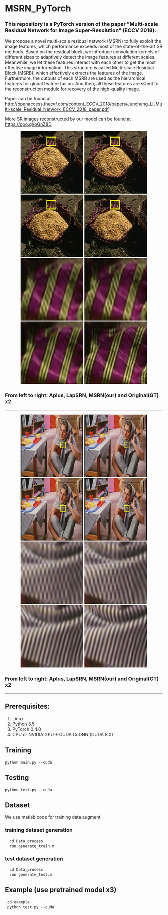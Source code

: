 # MSRN_PyTorch
### This repository is a PyTorch version of the paper "Multi-scale Residual Network for Image Super-Resolution" (ECCV 2018).

We propose a novel multi-scale residual network (MSRN) to fully exploit the image features, which performance exceeds most of the state-of-the-art SR methods. 
Based on the residual block, we introduce convolution kernels of different sizes to adaptively detect the image features at different scales. 
Meanwhile, we let these features interact with each other to get the most effective image information. 
This structure is called Multi-scale Residual Block (MSRB), which effectively extracts the features of the image. 
Furthermore, the outputs of each MSRB are used as the hierarchical features for global feature fusion. 
And then, all these features are sΩent to the reconstruction module for recovery of the high-quality image. 



Paper can be found at http://openaccess.thecvf.com/content_ECCV_2018/papers/Juncheng_Li_Multi-scale_Residual_Network_ECCV_2018_paper.pdf


More SR images reconstructed by our model can be found at https://goo.gl/bGnZ8D.



<p align="center">
<img src="images/mark_58060_x2_Aplus.png" width="200px" height="200px"/> <img src="images/mark_58060_x2_LapSRN.png" width="200px" height="200px"/>  <img src="images/mark_58060_2x.png" width="200px" height="200px"/>  <img src="images/mark_58060_x2_GT.png" width="200px" height="200px"/> 
<img src="images/58060_x2_Aplus.png" width="200px" height="200px"/> <img src="images/58060_x2_LapSRN.png" width="200px" height="200px"/>  <img src="images/58060_2x.png" width="200px" height="200px"/>  <img src="images/58060_x2_GT.png" width="200px" height="200px"/>
</p>

### From left to right: Aplus, LapSRN, MSRN(our) and Original(GT) x2
---------------------

<p align="center">
<img src="images/mark_barbara_x2_Aplus.png" width="200px" height="200px"/> <img src="images/mark_barbara_x2_LapSRN.png" width="200px" height="200px"/>  <img src="images/mark_barbara_2x_MSRN.png" width="200px" height="200px"/>  <img src="images/mark_barbara_x2_GT.png" width="200px" height="200px"/> 
<img src="images/barbara_x2_Aplus.png" width="200px" height="200px"/> <img src="images/barbara_x2_LapSRN.png" width="200px" height="200px"/>  <img src="images/barbara_2x_MSRN.png" width="200px" height="200px"/>  <img src="images/barbara_x2_GT.png" width="200px" height="200px"/>
</p>

### From left to right: Aplus, LapSRN, MSRN(our) and Original(GT) x2
---------------------


## Prerequisites:
1. Linux
2. Python 3.5
3. PyTorch 0.4.0
3. CPU or NVIDIA GPU + CUDA CuDNN (CUDA 8.0)

## Training
	python main.py --cuda
## Testing
	python test.py --cuda   

## Dataset
We use matlab code for training data augment

### training dataset generation
      cd Data_process
      run generate_train.m
      
### test dataset generation
      cd Data_process
      run generate_test.m
      
## Example (use pretrained model x3)
     cd example
     python test.py --cuda

